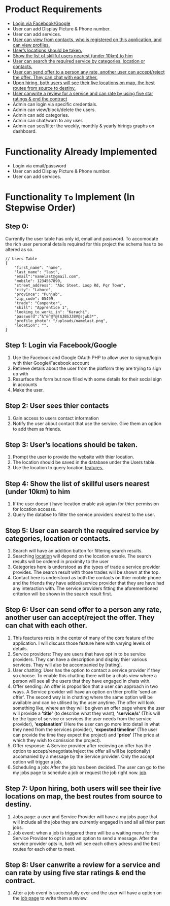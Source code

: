 # Product Requirements
- [Login via Facebook/Google](#step-1-login-via-facebookgoogle)
- User can add Display Picture & Phone number.
- User can add services.
- [User can view from contacts, who is registered on this application, and can view profiles.](#step-2-user-sees-thier-contacts)
- [User’s locations should be taken. ](#step-3-users-locations-should-be-taken)
- [Show the list of skillful users nearest (under 10km) to him](#step-4-show-the-list-of-skillful-users-nearest-under-10km-to-him)
- [User can search the required service by categories, location or contacts.](#step-5-user-can-search-the-required-service-by-categories-location-or-contacts)
- [User can send offer to a person any rate, another user can accept/reject the offer. They can chat with each other.](#step-6-user-can-send-offer-to-a-person-any-rate-another-user-can-acceptreject-the-offer-they-can-chat-with-each-other)
- [Upon hiring, both users will see their live locations on map, the best routes from source to destiny.](#step-7-upon-hiring-both-users-will-see-their-live-locations-on-map-the-best-routes-from-source-to-destiny)
- [User canwrite a review for a service and can rate by using five star ratings & end the contract](#step-8-user-canwrite-a-review-for-a-service-and-can-rate-by-using-five-star-ratings-end-the-contract)
- Admin can login via specific credentials.
- Admin can view/block/delete the users.
- Admin can add categories.
- Admin can chat/warn to any user.
- Admin can see/filter the weekly, monthly & yearly hirings graphs on dashboard.
# Functionality Already Implemented
- Login via email/password
- User can add Display Picture & Phone number.
- User can add services.
# Functionality `To` Implement **(In Stepwise Order)**
##  Step 0:
Currently the user table has only id, email and password. To accomodate the rich user personal details required for this project the schema has to be altered as so.  
```
// Users Table
{
    "first_name": "name",
    "last_name": "last",
    "email":"namelast@gmail.com",
    "mobile": 1234567890,
    "street_address": "Abc Steet, Loop Rd, Pqr Town",
    "city": "Lahore",
    "province": "Punjab",
    "zip_code": 05499,
    "trade": "Canpenter",
    "skill": "Apprentice 1",
    "looking_to_worki_in": "Karachi",
    "password":"&^&^@*@($JBSJJBV@sjwb3*",
    "profile_photo": "/uploads/namelast.png",
    "location": "",
}
```
## Step 1: Login via Facebook/Google
1. Use the Facebook and Google OAuth PHP to allow user to signup/login with thier Google/Facebook account
2. Retireve details about the user from the platform they are trying to sign up with
3. Resurface the form but now filled with some details for their social sign in accounts
4. Make the user.
## Step 2: User sees thier contacts 
1. Gain access to users contact information
2. Notify the user about contact that use the service. Give them an option to add them as friends.
## Step 3: User’s locations should be taken. 
1. Prompt the user to provide the website with thier location.
2. The location should be saved in the database under the Users table.
3. Use the location to query location [features.](#step-4-show-the-list-of-skillful-users-nearest-under-10km-to-him)
## Step 4: Show the list of skillful users nearest (under 10km) to him
1. If the user doesn't have location enable ask agian for thier permission for location accesss.
2. Query the databse to filter the service providers nearest to the user.
## Step 5: User can search the required service by categories, location or contacts.
1. Search will have an addition button for filtering search results.
2. Searching [location](#step-4-show-the-list-of-skillful-users-nearest-under-10km-to-him) will depend on the location enable. The search results will be ordered in proximity to the user
3. Categories here is understood as the types of trade a service provider provides. The search result with those trades will be shown at the top.
4. Contact here is understood as both the contacts on thier mobile phone and the friends they have added/service provider that they are have had any interaction with. The service providers fitting the aforementioned criterion will be shown in the search result first.
## Step 6: User can send offer to a person any rate, another user can accept/reject the offer. They can chat with each other.
1. This feactures rests in the center of many of the core feature of the application. I will discuss those feature here with varying levels of details.
2. Service providers: They are users that have opt in to be service providers. They can have a description and display thier various services. They will also be accompanied by [rating].
3. User chatting: User has the option to contact a service provider if they so choose. To enable this chatting there will be a chats view where a person will see all the users that they have engaged in chats with. 
4. Offer sending: An offer is proposition that a user can approach in two ways. A Service provider will have an option on thier profile 'send an offer'. The second way is in chatting where the same option will be available and can be utilised by the user anytime. The offer will look something like, where an they will be given an offer page where the user will provide a **'title'** (to describe what they want), **'service/s'** (This will be the type of service or services the user needs from the service provider), **'explanation'** (Here the user can go more into detail in what they need from the services provider), **'expected timeline'** (The user can provide the time they expect the project) and **'price'** (The price at which they wish to comission the project).
5. Offer response: A Service provider after recieving an offer has the option to accept/renegotiate/reject the offer all will be (optionally) accomanied by a message by the Service provider. Only the accept option will trigger a job.
6. Scheduling a job: After the job has been decided. The user can go to the my jobs page to schedule a job or request the job right now. [job](#step-7-upon-hiring-both-users-will-see-their-live-locations-on-map-the-best-routes-from-source-to-destiny).
## Step 7: Upon hiring, both users will see their live locations on map, the best routes from source to destiny.
1. Jobs page: a user and Service Provider will have a my jobs page that will include all the jobs they are currently engaged in and all all thier past jobs.
2. Job event: when a job is triggered there will be a waiting menu for the Service Provider to opt in and an option to send a message.  After the service provider opts in, both will see each others adress and the best routes for each other to meet.
## Step 8: User canwrite a review for a service and can rate by using five star ratings & end the contract.
1. After a job event is successfully over and the user will have a option on the [job page](#step-7-upon-hiring-both-users-will-see-their-live-locations-on-map-the-best-routes-from-source-to-destiny) to write them a review.